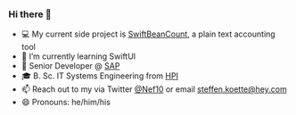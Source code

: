 ### Hi there 👋

* 💻 My current side project is [SwiftBeanCount](https://github.com/Nef10/SwiftBeanCount), a plain text accounting tool
* 🌱 I’m currently learning SwiftUI
* 💼 Senior Developer @ [SAP](https://sap.com)
* 🎓 B. Sc. IT Systems Engineering from [HPI](https://hpi.de/en/)
* 📫 Reach out to my via Twitter [@Nef10](http://twitter.com/Nef10) or email steffen.koette@hey.com
* 😄 Pronouns: he/him/his
